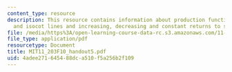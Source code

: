 ```yaml
---
content_type: resource
description: This resource contains information about production functions, isoquants
  and isocot lines and increasing, decreasing and constant returns to scale.
file: /media/https%3A/open-learning-course-data-rc.s3.amazonaws.com/11-203-microeconomics-fall-2010/4adee271645488dca510f5a256b2f109_MIT11_203F10_handout5.pdf
file_type: application/pdf
resourcetype: Document
title: MIT11_203F10_handout5.pdf
uid: 4adee271-6454-88dc-a510-f5a256b2f109
---
```

